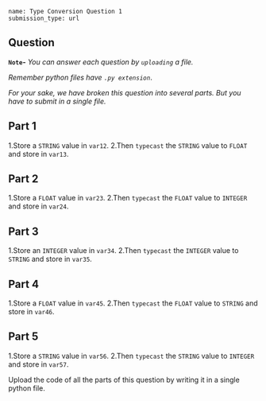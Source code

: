```ngMeta
name: Type Conversion Question 1
submission_type: url
```
## Question

**`Note`-** *You can answer each question by `uploading` a file.*

*Remember python files have `.py extension`*.

*For your sake, we have broken this question into several parts. But you have to submit in a single file.*

## Part 1
1.Store a `STRING` value in `var12`.
2.Then `typecast` the `STRING` value to `FLOAT` and store in `var13`.

## Part 2
1.Store a `FLOAT` value in `var23`. 
2.Then `typecast` the `FLOAT` value to `INTEGER` and store in `var24`.

## Part 3
1.Store an `INTEGER` value in `var34`.
2.Then `typecast` the `INTEGER` value to `STRING` and store in `var35`.

## Part 4
1.Store a `FLOAT` value in `var45`.
2.Then `typecast` the `FLOAT` value to `STRING` and store in `var46`.

## Part 5
1.Store a `STRING` value in `var56`.
2.Then `typecast` the `STRING` value to `INTEGER` and store in `var57`.

Upload the code of all the parts of this question by writing it in a single python file.
